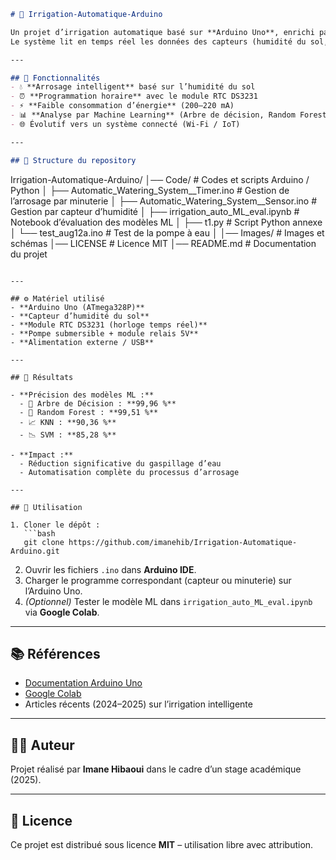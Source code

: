 
```markdown
# 🌱 Irrigation-Automatique-Arduino

Un projet d’irrigation automatique basé sur **Arduino Uno**, enrichi par des techniques de **Machine Learning** afin d’optimiser l’utilisation de l’eau.  
Le système lit en temps réel les données des capteurs (humidité du sol, température, etc.) et déclenche une pompe uniquement lorsque c’est nécessaire.  

---

## 🚀 Fonctionnalités
- 💧 **Arrosage intelligent** basé sur l’humidité du sol  
- ⏰ **Programmation horaire** avec le module RTC DS3231  
- ⚡ **Faible consommation d’énergie** (200–220 mA)  
- 📊 **Analyse par Machine Learning** (Arbre de décision, Random Forest, SVM, etc.) pour prédire le besoin en arrosage  
- 🌐 Évolutif vers un système connecté (Wi-Fi / IoT)  

---

## 📂 Structure du repository

```

Irrigation-Automatique-Arduino/
│── Code/                      # Codes et scripts Arduino / Python
│   ├── Automatic\_Watering\_System\_\_Timer.ino   # Gestion de l’arrosage par minuterie
│   ├── Automatic\_Watering\_System\_\_Sensor.ino  # Gestion par capteur d’humidité
│   ├── irrigation\_auto\_ML\_eval.ipynb          # Notebook d’évaluation des modèles ML
│   ├── t1.py                                 # Script Python annexe
│   └── test\_aug12a.ino                       # Test de la pompe à eau
│
│── Images/                   # Images et schémas
│── LICENSE                   # Licence MIT
│── README.md                 # Documentation du projet

````

---

## ⚙️ Matériel utilisé
- **Arduino Uno (ATmega328P)**  
- **Capteur d’humidité du sol**  
- **Module RTC DS3231 (horloge temps réel)**  
- **Pompe submersible + module relais 5V**  
- **Alimentation externe / USB**  

---

## 🔬 Résultats

- **Précision des modèles ML :**
  - 🌳 Arbre de Décision : **99,96 %**
  - 🌲 Random Forest : **99,51 %**
  - 📈 KNN : **90,36 %**
  - 📉 SVM : **85,28 %**

- **Impact :**
  - Réduction significative du gaspillage d’eau  
  - Automatisation complète du processus d’arrosage  

---

## 📖 Utilisation

1. Cloner le dépôt :
   ```bash
   git clone https://github.com/imanehib/Irrigation-Automatique-Arduino.git
````

2. Ouvrir les fichiers `.ino` dans **Arduino IDE**.
3. Charger le programme correspondant (capteur ou minuterie) sur l’Arduino Uno.
4. *(Optionnel)* Tester le modèle ML dans `irrigation_auto_ML_eval.ipynb` via **Google Colab**.

---

## 📚 Références

* [Documentation Arduino Uno](https://docs.arduino.cc/hardware/uno-rev3)
* [Google Colab](https://colab.research.google.com/)
* Articles récents (2024–2025) sur l’irrigation intelligente

---

## 👩‍💻 Auteur

Projet réalisé par **Imane Hibaoui** dans le cadre d’un stage académique (2025).

---

## 📜 Licence

Ce projet est distribué sous licence **MIT** – utilisation libre avec attribution.

````
